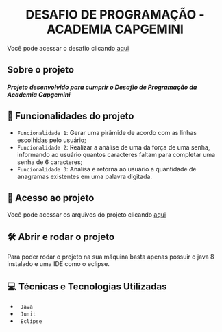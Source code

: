 <h1 align="center"> DESAFIO DE PROGRAMAÇÃO - ACADEMIA CAPGEMINI </h1>

Você pode acessar o desafio clicando <a href="https://docs.google.com/document/d/1fAzE01t6hEyg8JrbRo7vOA3K2W-NYisF/edit"> aqui </a>

<h2> Sobre o projeto </h2> 

<h5>Projeto desenvolvido para cumprir o Desafio de Programação da Academia Capgemini</h5>

## :hammer: Funcionalidades do projeto

- `Funcionalidade 1`: Gerar uma pirâmide de acordo com as linhas escolhidas pelo usuário;
- `Funcionalidade 2`: Realizar a análise de uma da força de uma senha, informando ao usuário quantos caracteres faltam para completar uma senha de 6 caracteres;
- `Funcionalidade 3`: Analisa e retorna ao usuário a quantidade de anagramas existentes em uma palavra digitada.

## 📁 Acesso ao projeto

Você pode acessar os arquivos do projeto clicando <a href="https://github.com/pehrolim/CAPGEMINI/tree/main/src"> aqui </a>

## 🛠️ Abrir e rodar o projeto

Para poder rodar o projeto na sua máquina basta apenas possuir o java 8 instalado e uma IDE como o eclipse.

## :computer: Técnicas e Tecnologias Utilizadas

<ul> 
  <li><code> Java </code></li>
  <li><code> Junit </code></li>
  <li><code> Eclipse </code></li>
</ul>
  


